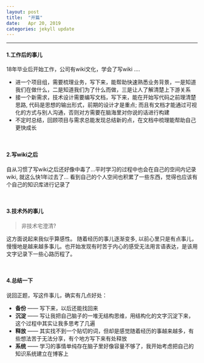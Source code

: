 ```yaml
---
layout: post
title:  "开篇"
date:   Apr 20, 2019
categories: jekyll update
---
```



---

#### 1.工作后的事儿

18年毕业后开始工作，公司有wiki文化，学会了写wiki ....

- 进一个项目组，需要梳理业务，写下来，能帮助快速熟悉业务背景，一是知道我们在做什么，二是知道我们为了什么而做，三是让人了解清楚上下游关系
- 接一个新需求，技术设计需要编写文档，写下来，能在开始写代码之前理清楚思路, 代码是思想的输出形式，前期的设计才是重点; 而且有文档才能通过可视化的方式与别人沟通，否则对方需要在脑海里对你说的话进行构建
- 不定时总结，回顾项目与需求总能发现总结新的点，在文档中梳理能帮助自己更快成长

<br/>

#### 2.写wiki之后

自从习惯了写wiki之后还好像中毒了...平时学习的过程中也会在自己的空间内记录wiki,
就这么快1年过去了... 看到自己的个人空间也积累了一些东西，觉得也应该有个自己的知识库进行记录了
  
<br/>

#### 3.技术外的事儿

> 非技术宅澄清? 

这方面说起来我似乎算感性。
随着经历的事儿逐渐变多, 以前心里只是有点事儿，慢慢地是越来越多事儿。也开始发现有时苦于内心的感受无法用言语表达，是该用文字记录下一些心路历程了。

<br>

#### 4.总结一下

说回正题，写这件事儿，确实有几点好处：

- **备份** —— 写下来，以后还能找回来
- **沉淀** —— 写让我把自己脑子的一堆无结构思维，用结构化的文字沉淀下来，这个过程中其实让我多思考了几遍
- **释放** —— 其实找不到一个贴切的词，但却是感觉随着经历的事越来越多，有些想法苦于无法分享，有个地方写下来有处释放
- **系统** —— 学习的事情单纯存在脑子里好像容量不够了，我开始考虑把自己的知识系统建立在博客上

[jekyll-docs]: https://jekyllrb.com/docs/home
[jekyll-gh]:   https://github.com/jekyll/jekyll
[jekyll-talk]: https://talk.jekyllrb.com/
